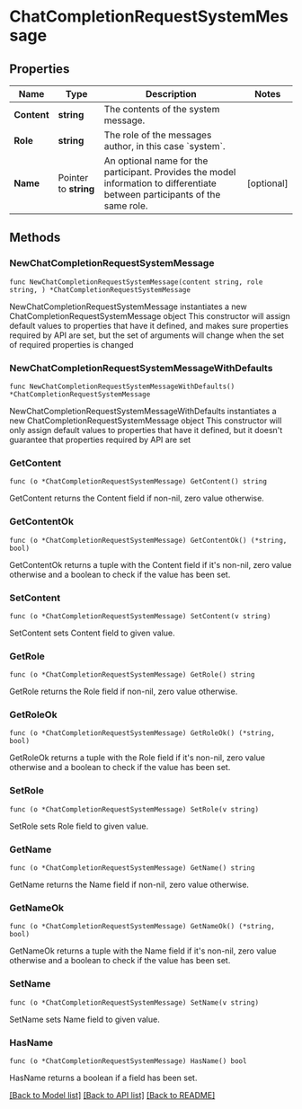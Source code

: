# ChatCompletionRequestSystemMessage

## Properties

Name | Type | Description | Notes
------------ | ------------- | ------------- | -------------
**Content** | **string** | The contents of the system message. | 
**Role** | **string** | The role of the messages author, in this case &#x60;system&#x60;. | 
**Name** | Pointer to **string** | An optional name for the participant. Provides the model information to differentiate between participants of the same role. | [optional] 

## Methods

### NewChatCompletionRequestSystemMessage

`func NewChatCompletionRequestSystemMessage(content string, role string, ) *ChatCompletionRequestSystemMessage`

NewChatCompletionRequestSystemMessage instantiates a new ChatCompletionRequestSystemMessage object
This constructor will assign default values to properties that have it defined,
and makes sure properties required by API are set, but the set of arguments
will change when the set of required properties is changed

### NewChatCompletionRequestSystemMessageWithDefaults

`func NewChatCompletionRequestSystemMessageWithDefaults() *ChatCompletionRequestSystemMessage`

NewChatCompletionRequestSystemMessageWithDefaults instantiates a new ChatCompletionRequestSystemMessage object
This constructor will only assign default values to properties that have it defined,
but it doesn't guarantee that properties required by API are set

### GetContent

`func (o *ChatCompletionRequestSystemMessage) GetContent() string`

GetContent returns the Content field if non-nil, zero value otherwise.

### GetContentOk

`func (o *ChatCompletionRequestSystemMessage) GetContentOk() (*string, bool)`

GetContentOk returns a tuple with the Content field if it's non-nil, zero value otherwise
and a boolean to check if the value has been set.

### SetContent

`func (o *ChatCompletionRequestSystemMessage) SetContent(v string)`

SetContent sets Content field to given value.


### GetRole

`func (o *ChatCompletionRequestSystemMessage) GetRole() string`

GetRole returns the Role field if non-nil, zero value otherwise.

### GetRoleOk

`func (o *ChatCompletionRequestSystemMessage) GetRoleOk() (*string, bool)`

GetRoleOk returns a tuple with the Role field if it's non-nil, zero value otherwise
and a boolean to check if the value has been set.

### SetRole

`func (o *ChatCompletionRequestSystemMessage) SetRole(v string)`

SetRole sets Role field to given value.


### GetName

`func (o *ChatCompletionRequestSystemMessage) GetName() string`

GetName returns the Name field if non-nil, zero value otherwise.

### GetNameOk

`func (o *ChatCompletionRequestSystemMessage) GetNameOk() (*string, bool)`

GetNameOk returns a tuple with the Name field if it's non-nil, zero value otherwise
and a boolean to check if the value has been set.

### SetName

`func (o *ChatCompletionRequestSystemMessage) SetName(v string)`

SetName sets Name field to given value.

### HasName

`func (o *ChatCompletionRequestSystemMessage) HasName() bool`

HasName returns a boolean if a field has been set.


[[Back to Model list]](../README.md#documentation-for-models) [[Back to API list]](../README.md#documentation-for-api-endpoints) [[Back to README]](../README.md)



